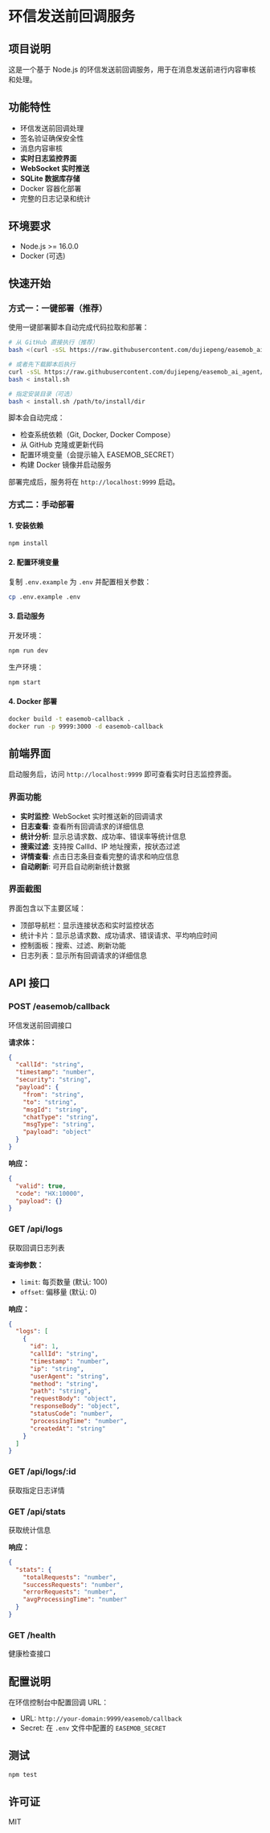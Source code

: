 # 环信发送前回调服务

## 项目说明

这是一个基于 Node.js 的环信发送前回调服务，用于在消息发送前进行内容审核和处理。

## 功能特性

- 环信发送前回调处理
- 签名验证确保安全性
- 消息内容审核
- **实时日志监控界面**
- **WebSocket 实时推送**
- **SQLite 数据库存储**
- Docker 容器化部署
- 完整的日志记录和统计

## 环境要求

- Node.js >= 16.0.0
- Docker (可选)

## 快速开始

### 方式一：一键部署（推荐）

使用一键部署脚本自动完成代码拉取和部署：

```bash
# 从 GitHub 直接执行（推荐）
bash <(curl -sSL https://raw.githubusercontent.com/dujiepeng/easemob_ai_agent/master/install.sh)

# 或者先下载脚本后执行
curl -sSL https://raw.githubusercontent.com/dujiepeng/easemob_ai_agent/master/install.sh -o install.sh
bash < install.sh

# 指定安装目录（可选）
bash < install.sh /path/to/install/dir
```

脚本会自动完成：
- 检查系统依赖（Git, Docker, Docker Compose）
- 从 GitHub 克隆或更新代码
- 配置环境变量（会提示输入 EASEMOB_SECRET）
- 构建 Docker 镜像并启动服务

部署完成后，服务将在 `http://localhost:9999` 启动。

### 方式二：手动部署

#### 1. 安装依赖

```bash
npm install
```

#### 2. 配置环境变量

复制 `.env.example` 为 `.env` 并配置相关参数：

```bash
cp .env.example .env
```

#### 3. 启动服务

开发环境：
```bash
npm run dev
```

生产环境：
```bash
npm start
```

#### 4. Docker 部署

```bash
docker build -t easemob-callback .
docker run -p 9999:3000 -d easemob-callback
```

## 前端界面

启动服务后，访问 `http://localhost:9999` 即可查看实时日志监控界面。

### 界面功能

- **实时监控**: WebSocket 实时推送新的回调请求
- **日志查看**: 查看所有回调请求的详细信息
- **统计分析**: 显示总请求数、成功率、错误率等统计信息
- **搜索过滤**: 支持按 CallId、IP 地址搜索，按状态过滤
- **详情查看**: 点击日志条目查看完整的请求和响应信息
- **自动刷新**: 可开启自动刷新统计数据

### 界面截图

界面包含以下主要区域：
- 顶部导航栏：显示连接状态和实时监控状态
- 统计卡片：显示总请求数、成功请求、错误请求、平均响应时间
- 控制面板：搜索、过滤、刷新功能
- 日志列表：显示所有回调请求的详细信息

## API 接口

### POST /easemob/callback

环信发送前回调接口

**请求体：**
```json
{
  "callId": "string",
  "timestamp": "number",
  "security": "string",
  "payload": {
    "from": "string",
    "to": "string",
    "msgId": "string",
    "chatType": "string",
    "msgType": "string",
    "payload": "object"
  }
}
```

**响应：**
```json
{
  "valid": true,
  "code": "HX:10000",
  "payload": {}
}
```

### GET /api/logs

获取回调日志列表

**查询参数：**
- `limit`: 每页数量 (默认: 100)
- `offset`: 偏移量 (默认: 0)

**响应：**
```json
{
  "logs": [
    {
      "id": 1,
      "callId": "string",
      "timestamp": "number",
      "ip": "string",
      "userAgent": "string",
      "method": "string",
      "path": "string",
      "requestBody": "object",
      "responseBody": "object",
      "statusCode": "number",
      "processingTime": "number",
      "createdAt": "string"
    }
  ]
}
```

### GET /api/logs/:id

获取指定日志详情

### GET /api/stats

获取统计信息

**响应：**
```json
{
  "stats": {
    "totalRequests": "number",
    "successRequests": "number", 
    "errorRequests": "number",
    "avgProcessingTime": "number"
  }
}
```

### GET /health

健康检查接口

## 配置说明

在环信控制台中配置回调 URL：
- URL: `http://your-domain:9999/easemob/callback`
- Secret: 在 `.env` 文件中配置的 `EASEMOB_SECRET`

## 测试

```bash
npm test
```

## 许可证

MIT
